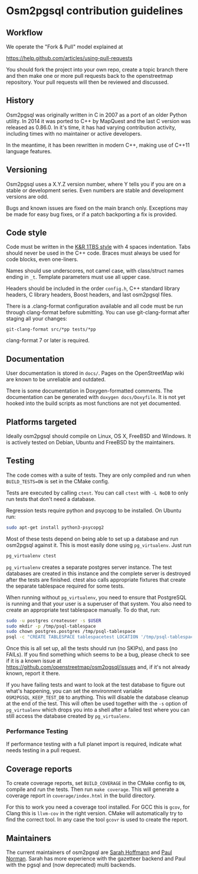 # Osm2pgsql contribution guidelines

## Workflow

We operate the "Fork & Pull" model explained at

https://help.github.com/articles/using-pull-requests

You should fork the project into your own repo, create a topic branch
there and then make one or more pull requests back to the openstreetmap repository.
Your pull requests will then be reviewed and discussed.

## History

Osm2pgsql was originally written in C in 2007 as a port of an older Python utility.
In 2014 it was ported to C++ by MapQuest and the last C version was released as
0.86.0. In it's time, it has had varying contribution activity, including times
with no maintainer or active developers.

In the meantime, it has been rewritten in modern C++, making use of C++11 language
features.

## Versioning

Osm2pgsql uses a X.Y.Z version number, where Y tells you if you are on a stable
or development series. Even numbers are stable and development versions are odd.

Bugs and known issues are fixed on the main branch only. Exceptions may be made
for easy bug fixes, or if a patch backporting a fix is provided.

## Code style

Code must be written in the
[K&R 1TBS style](https://en.wikipedia.org/wiki/Indent_style#Variant:_1TBS) with
4 spaces indentation. Tabs should never be used in the C++ code. Braces must
always be used for code blocks, even one-liners.

Names should use underscores, not camel case, with class/struct names ending in `_t`.
Template parameters must use all upper case.

Headers should be included in the order `config.h`, C++ standard library headers,
C library headers, Boost headers, and last osm2pgsql files.

There is a .clang-format configuration available and all code must be run through
clang-format before submitting. You can use git-clang-format after staging all
your changes:

    git-clang-format src/*pp tests/*pp

clang-format 7 or later is required.

## Documentation

User documentation is stored in `docs/`. Pages on the OpenStreetMap wiki are
known to be unreliable and outdated.

There is some documentation in Doxygen-formatted comments. The documentation can
be generated with `doxygen docs/Doxyfile`. It is not yet hooked into the build
scripts as most functions are not yet documented.

## Platforms targeted

Ideally osm2pgsql should compile on Linux, OS X, FreeBSD and Windows. It is
actively tested on Debian, Ubuntu and FreeBSD by the maintainers.

## Testing

The code comes with a suite of tests. They are only compiled and run when
`BUILD_TESTS=ON` is set in the CMake config.

Tests are executed by calling `ctest`. You can call `ctest` with `-L NoDB` to
only run tests that don't need a database.

Regression tests require python and psycopg to be installed. On Ubuntu run:

```sh
sudo apt-get install python3-psycopg2
```

Most of these tests depend on being able to set up a database and run osm2pgsql
against it. This is most easily done using `pg_virtualenv`. Just run

```sh
pg_virtualenv ctest
```

`pg_virtualenv` creates a separate postgres server instance. The test databases
are created in this instance and the complete server is destroyed after the
tests are finished. ctest also calls appropriate fixtures that create the
separate tablespace required for some tests.

When running without `pg_virtualenv`, you need to ensure that PostgreSQL is
running and that your user is a superuser of that system. You also need to
create an appropriate test tablespace manually. To do that, run:

```sh
sudo -u postgres createuser -s $USER
sudo mkdir -p /tmp/psql-tablespace
sudo chown postgres.postgres /tmp/psql-tablespace
psql -c "CREATE TABLESPACE tablespacetest LOCATION '/tmp/psql-tablespace'" postgres
```

Once this is all set up, all the tests should run (no SKIPs), and pass (no
FAILs). If you find something which seems to be a bug, please check to see if
it is a known issue at https://github.com/openstreetmap/osm2pgsql/issues and,
if it's not already known, report it there.

If you have failing tests and want to look at the test database to figure out
what's happening, you can set the environment variable `OSM2PGSQL_KEEP_TEST_DB`
to anything. This will disable the database cleanup at the end of the test.
This will often be used together with the `-s` option of `pg_virtualenv` which
drops you into a shell after a failed test where you can still access the
database created by `pg_virtualenv`.

### Performance Testing

If performance testing with a full planet import is required, indicate what
needs testing in a pull request.

## Coverage reports

To create coverage reports, set `BUILD_COVERAGE` in the CMake config to `ON`,
compile and run the tests. Then run `make coverage`. This will generate a
coverage report in `coverage/index.html` in the build directory.

For this to work you need a coverage tool installed. For GCC this is `gcov`,
for Clang this is `llvm-cov` in the right version. CMake will automatically
try to find the correct tool. In any case the tool `gcovr` is used to create
the report.

## Maintainers

The current maintainers of osm2pgsql are [Sarah Hoffmann](https://github.com/lonvia/)
and [Paul Norman](https://github.com/pnorman/). Sarah has more experience with
the gazetteer backend and Paul with the pgsql and (now deprecated) multi backends.
